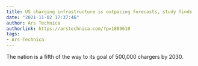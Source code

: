```yaml
---
title: US charging infrastructure is outpacing forecasts, study finds
date: "2021-11-02 17:37:46"
author: Ars Technica
authorlink: https://arstechnica.com/?p=1809610
tags:
- Ars-Technica
---
```

The nation is a fifth of the way to its goal of 500,000 chargers by 2030.